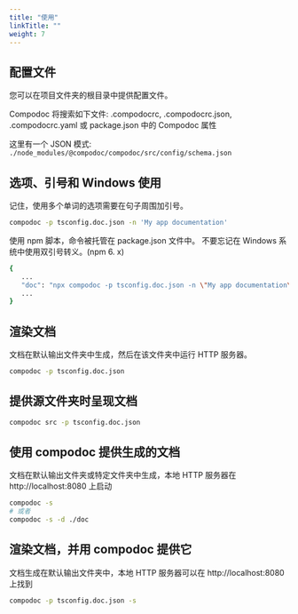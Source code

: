 ```yaml
---
title: "使用"
linkTitle: ""
weight: 7
---
```


## 配置文件

您可以在项目文件夹的根目录中提供配置文件。

Compodoc 将搜索如下文件: .compodocrc, .compodocrc.json, .compodocrc.yaml 或 package.json 中的 Compodoc 属性

这里有一个 JSON 模式: `./node_modules/@compodoc/compodoc/src/config/schema.json`

## 选项、引号和 Windows 使用

记住，使用多个单词的选项需要在句子周围加引号。

```bash
compodoc -p tsconfig.doc.json -n 'My app documentation'
```

使用 npm 脚本，命令被托管在 package.json 文件中。
不要忘记在 Windows 系统中使用双引号转义。(npm 6. x)

```bash
{
   ...
   "doc": "npx compodoc -p tsconfig.doc.json -n \"My app documentation\""
   ...
}
```

## 渲染文档

文档在默认输出文件夹中生成，然后在该文件夹中运行 HTTP 服务器。

```bash
compodoc -p tsconfig.doc.json
```

## 提供源文件夹时呈现文档

```bash
compodoc src -p tsconfig.doc.json
```

## 使用 compodoc 提供生成的文档

文档在默认输出文件夹或特定文件夹中生成，本地 HTTP 服务器在 http://localhost:8080 上启动

```bash
compodoc -s
# 或者
compodoc -s -d ./doc
```

## 渲染文档，并用 compodoc 提供它

文档生成在默认输出文件夹中，本地 HTTP 服务器可以在 http://localhost:8080 上找到

```bash
compodoc -p tsconfig.doc.json -s
```
